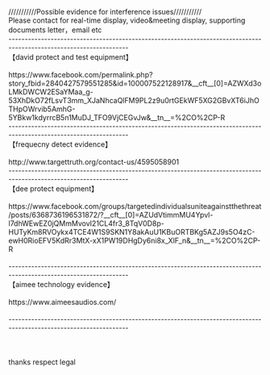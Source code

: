 <br>
<br>
<br>
///////////Possible evidence for interference issues/////////// <br>
Please contact for real-time display, video&meeting display, supporting documents letter，email etc<br>
-------------------------------------------------------------------------------------------------------------------<br>
【david protect and test equipment】<br>
<br>
https://www.facebook.com/permalink.php?story_fbid=2840427579551285&id=100007522128917&__cft__[0]=AZWXd3oLMkDWCW2ESaYMaa_g-53XhDkO72fLsvT3mm_XJaNhcaQlFM9PL2z9u0rtGEkWF5XG2GBvXT6iJhOTHpOWrvib5AmhG-5YBkw1kdyrrcB5n1MuDJ_TFO9VjCEGvJw&__tn__=%2CO%2CP-R<br>
-------------------------------------------------------------------------------------------------------------------<br>
【frequecny detect evidence】<br>
<br>
http://www.targettruth.org/contact-us/4595058901<br>
-------------------------------------------------------------------------------------------------------------------<br>
【dee protect equipment】<br>
<br>
https://www.facebook.com/groups/targetedindividualsuniteagainstthethreat/posts/6368736196531872/?__cft__[0]=AZUdVtimmMU4Ypvl-l7dhWEwEZ0jQMmMvovI21CL4fr3_8TqV0D8p-HUTyKm8RVOykx4TCE4W1S9SKN1Y8akAuU1KBuORTBKg5AZJ9s5O4zC-ewH0RioEFV5KdRr3MtX-xX1PW19DHgDy6ni8x_XlF_n&__tn__=%2CO%2CP-R<br>
<br>
-------------------------------------------------------------------------------------------------------------------<br>
【aimee technology evidence】<br>
<br>
https://www.aimeesaudios.com/<br>
<br>
-------------------------------------------------------------------------------------------------------------------<br>
<br>
<br>
<br>
thanks respect legal
